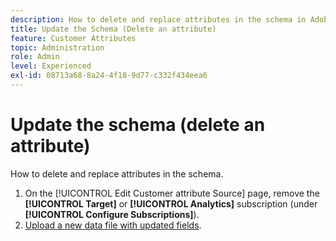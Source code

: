 ```yaml
---
description: How to delete and replace attributes in the schema in Adobe Experience Cloud.
title: Update the Schema (Delete an attribute) 
feature: Customer Attributes
topic: Administration
role: Admin
level: Experienced
exl-id: 08713a68-8a24-4f18-9d77-c332f434eea6
---
```

# Update the schema (delete an attribute)

How to delete and replace attributes in the schema.

1. On the [!UICONTROL Edit Customer attribute Source] page, remove the **[!UICONTROL Target]** or **[!UICONTROL Analytics]** subscription (under **[!UICONTROL Configure Subscriptions]**).
1. [Upload a new data file with updated fields](t-crs-usecase.md).
